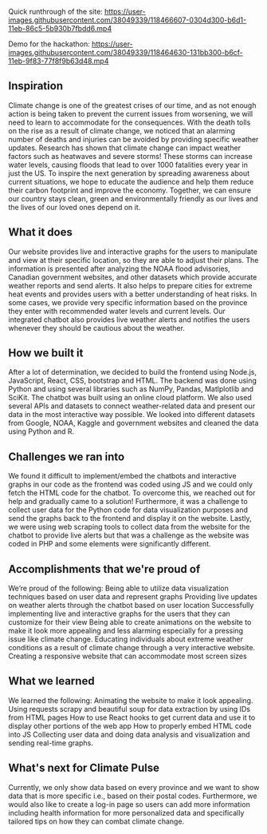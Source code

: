 
Quick runthrough of the site:
https://user-images.githubusercontent.com/38049339/118466607-0304d300-b6d1-11eb-86c5-5b930b7fbdd6.mp4

Demo for the hackathon:
https://user-images.githubusercontent.com/38049339/118464630-131bb300-b6cf-11eb-9f83-77f8f9b63d48.mp4

## Inspiration
Climate change is one of the greatest crises of our time, and as not enough action is being taken to prevent the current issues from worsening, we will need to learn to accommodate for the consequences. With the death tolls on the rise as a result of climate change, we noticed that an alarming number of deaths and injuries can be avoided by providing specific weather updates. Research has shown that climate change can impact weather factors such as heatwaves and severe storms! These storms can increase water levels, causing floods that lead to over 1000 fatalities every year in just the US. To inspire the next generation by spreading awareness about current situations, we hope to educate the audience and help them reduce their carbon footprint and improve the economy. Together, we can ensure our country stays clean, green and environmentally friendly as our lives and the lives of our loved ones depend on it. 

## What it does
Our website provides live and interactive graphs for the users to manipulate and view at their specific location, so they are able to adjust their plans. The information is presented after analyzing the NOAA flood advisories, Canadian government websites, and other datasets which provide accurate weather reports and send alerts. It also helps to prepare cities for extreme heat events and provides users with a better understanding of heat risks. In some cases, we provide very specific information based on the province they enter with recommended water levels and current levels. Our integrated chatbot also provides live weather alerts and notifies the users whenever they should be cautious about the weather. 

## How we built it
After a lot of determination, we decided to build the frontend using Node.js, JavaScript, React, CSS, bootstrap and HTML. The backend was done using Python and using several libraries such as NumPy, Pandas, Matlplotlib and SciKit. The chatbot was built using an online cloud platform.
We also used several APIs and datasets to connect weather-related data and present our data in the most interactive way possible. We looked into different datasets from Google, NOAA, Kaggle and government websites and cleaned the data using Python and R.

## Challenges we ran into
We found it difficult to implement/embed the chatbots and interactive graphs in our code as the frontend was coded using JS and we could only fetch the HTML code for the chatbot. To overcome this, we reached out for help and gradually came to a solution!
Furthermore, it was a challenge to collect user data for the Python code for data visualization purposes and send the graphs back to the frontend and display it on the website.
Lastly, we were using web scraping tools to collect data from the website for the chatbot to provide live alerts but that was a challenge as the website was coded in PHP and some elements were significantly different. 

## Accomplishments that we're proud of
We’re proud of the following:
Being able to utilize data visualization techniques based on user data and represent graphs
Providing live updates on weather alerts through the chatbot based on user location 
Successfully implementing live and interactive graphs for the users that they can customize for their view
Being able to create animations on the website to make it look more appealing and less alarming especially for a pressing issue like climate change.
Educating individuals about extreme weather conditions as a result of climate change through a very interactive website. 
Creating a responsive website that can accommodate most screen sizes

## What we learned
We learned the following:
Animating the website to make it look appealing.
Using requests scrapy and beautiful soup for data extraction by using IDs from HTML pages 
How to use React hooks to get current data and use it to display other portions of the web app
How to properly embed HTML code into JS
Collecting user data and doing data analysis and visualization and sending real-time graphs.

## What's next for **Climate Pulse**
Currently, we only show data based on every province and we want to show data that is more specific i.e., based on their postal codes. Furthermore, we would also like to create a log-in page so users can add more information including health information for more personalized data and specifically tailored tips on how they can combat climate change. 
